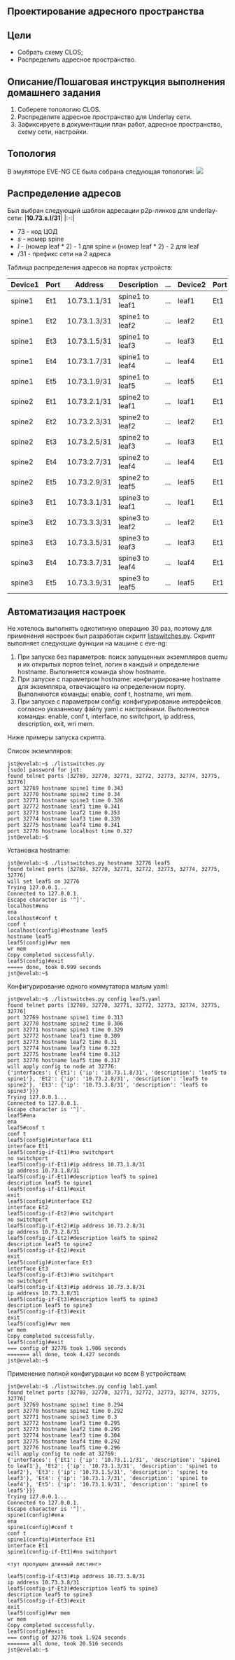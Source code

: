 ## Проектирование адресного пространства

## Цели
 - Собрать схему CLOS;
 - Распределить адресное пространство.

## Описание/Пошаговая инструкция выполнения домашнего задания
1.  Соберете топологию CLOS.
2.  Распределите адресное пространство для Underlay сети.
3.  Зафиксируете в документации план работ, адресное пространство, схему сети, настройки.

## Топология
В эмуляторе EVE-NG CE была собрана следующая топология:
![](lab1-topology.png)

## Распределение адресов
Был выбран следующий шаблон адресации p2p-линков для underlay-сети:
|**10.73.s.l/31**|
|:-:|
 - 73 - код ЦОД 
 - _s_ - номер spine
 - _l_ - (номер leaf * 2) - 1 для spine и (номер leaf * 2) - 2 для leaf
 - /31 - префикс сети на 2 адреса

Таблица распределения адресов на портах устройств:

|Device1|Port|Address|Description|...|Device2|Port|Address|Description|
|--|--|--|--|--|--|--|--|--|
|spine1|Et1|10.73.1.1/31|spine1 to leaf1|...|leaf1|Et1|10.73.1.0/31|leaf1 to spine1|
|spine1|Et2|10.73.1.3/31|spine1 to leaf2|...|leaf2|Et1|10.73.1.2/31|leaf2 to spine1|
|spine1|Et3|10.73.1.5/31|spine1 to leaf3|...|leaf3|Et1|10.73.1.4/31|leaf3 to spine1|
|spine1|Et4|10.73.1.7/31|spine1 to leaf4|...|leaf4|Et1|10.73.1.6/31|leaf4 to spine1|
|spine1|Et5|10.73.1.9/31|spine1 to leaf5|...|leaf5|Et1|10.73.1.8/31|leaf5 to spine1|
|spine2|Et1|10.73.2.1/31|spine2 to leaf1|...|leaf1|Et1|10.73.2.0/31|leaf1 to spine2|
|spine2|Et2|10.73.2.3/31|spine2 to leaf2|...|leaf2|Et1|10.73.2.2/31|leaf2 to spine2|
|spine2|Et3|10.73.2.5/31|spine2 to leaf3|...|leaf3|Et1|10.73.2.4/31|leaf3 to spine2|
|spine2|Et4|10.73.2.7/31|spine2 to leaf4|...|leaf4|Et1|10.73.2.6/31|leaf4 to spine2|
|spine2|Et5|10.73.2.9/31|spine2 to leaf5|...|leaf5|Et1|10.73.2.8/31|leaf5 to spine2|
|spine3|Et1|10.73.3.1/31|spine3 to leaf1|...|leaf1|Et1|10.73.3.0/31|leaf1 to spine3|
|spine3|Et2|10.73.3.3/31|spine3 to leaf2|...|leaf2|Et1|10.73.3.2/31|leaf2 to spine3|
|spine3|Et3|10.73.3.5/31|spine3 to leaf3|...|leaf3|Et1|10.73.3.4/31|leaf3 to spine3|
|spine3|Et4|10.73.3.7/31|spine3 to leaf4|...|leaf4|Et1|10.73.3.6/31|leaf4 to spine3|
|spine3|Et5|10.73.3.9/31|spine3 to leaf5|...|leaf5|Et1|10.73.3.8/31|leaf5 to spine3|

## Автоматизация настроек
Не хотелось выполнять однотипную операцию 30 раз, поэтому для применения настроек был разработан скрипт [listswitches.py](listswitches.py).
Скрипт выполняет следующие функции на машине с eve-ng:
1. При запуске без параметров: поиск запущенных экземпляров quemu и их открытых портов telnet, логин в каждый и определение hostname. Выполняется команда show hostname.
2. При запуске с параметром hostname: конфигурирование hostname для экземпляра, отвечающего на определенном порту. Выполняются команды: enable, conf t, hostname, wri mem.
3. При запуске c параметром config: конфигурирование интерфейсов согласно указанному файлу yaml с настройками. Выполняются команды: enable, conf t, interface, no switchport, ip address, description, exit, wri mem.

Ниже примеры запуска скрипта.

Список экземпляров:

```
jst@evelab:~$ ./listswitches.py
[sudo] password for jst:
found telnet ports [32769, 32770, 32771, 32772, 32773, 32774, 32775, 32776]
port 32769 hostname spine1 time 0.343
port 32770 hostname spine2 time 0.34
port 32771 hostname spine3 time 0.326
port 32772 hostname leaf1 time 0.341
port 32773 hostname leaf2 time 0.353
port 32774 hostname leaf3 time 0.339
port 32775 hostname leaf4 time 0.341
port 32776 hostname localhost time 0.327
jst@evelab:~$
```

Установка hostname:

```
jst@evelab:~$ ./listswitches.py hostname 32776 leaf5
found telnet ports [32769, 32770, 32771, 32772, 32773, 32774, 32775, 32776]
will set leaf5 on 32776
Trying 127.0.0.1...
Connected to 127.0.0.1.
Escape character is '^]'.
localhost#ena
ena
localhost#conf t
conf t
localhost(config)#hostname leaf5
hostname leaf5
leaf5(config)#wr mem
wr mem
Copy completed successfully.
leaf5(config)#exit
===== done, took 0.999 seconds
jst@evelab:~$
```

Конфигурирование одного коммутатора малым yaml:

```
jst@evelab:~$ ./listswitches.py config leaf5.yaml
found telnet ports [32769, 32770, 32771, 32772, 32773, 32774, 32775, 32776]
port 32769 hostname spine1 time 0.313
port 32770 hostname spine2 time 0.306
port 32771 hostname spine3 time 0.329
port 32772 hostname leaf1 time 0.309
port 32773 hostname leaf2 time 0.31
port 32774 hostname leaf3 time 0.323
port 32775 hostname leaf4 time 0.312
port 32776 hostname leaf5 time 0.317
will apply config to node at 32776:
{'interfaces': {'Et1': {'ip': '10.73.1.8/31', 'description': 'leaf5 to spine1'}, 'Et2': {'ip': '10.73.2.8/31', 'description': 'leaf5 to spine2'}, 'Et3': {'ip': '10.73.3.8/31', 'description': 'leaf5 to spine3'}}}
Trying 127.0.0.1...
Connected to 127.0.0.1.
Escape character is '^]'.
leaf5#ena
ena
leaf5#conf t
conf t
leaf5(config)#interface Et1
interface Et1
leaf5(config-if-Et1)#no switchport
no switchport
leaf5(config-if-Et1)#ip address 10.73.1.8/31
ip address 10.73.1.8/31
leaf5(config-if-Et1)#description leaf5 to spine1
description leaf5 to spine1
leaf5(config-if-Et1)#exit
exit
leaf5(config)#interface Et2
interface Et2
leaf5(config-if-Et2)#no switchport
no switchport
leaf5(config-if-Et2)#ip address 10.73.2.8/31
ip address 10.73.2.8/31
leaf5(config-if-Et2)#description leaf5 to spine2
description leaf5 to spine2
leaf5(config-if-Et2)#exit
exit
leaf5(config)#interface Et3
interface Et3
leaf5(config-if-Et3)#no switchport
no switchport
leaf5(config-if-Et3)#ip address 10.73.3.8/31
ip address 10.73.3.8/31
leaf5(config-if-Et3)#description leaf5 to spine3
description leaf5 to spine3
leaf5(config-if-Et3)#exit
exit
leaf5(config)#wr mem
wr mem
Copy completed successfully.
leaf5(config)#exit
=== config of 32776 took 1.906 seconds
======= all done, took 4.427 seconds
jst@evelab:~$
```

Применение полной конфигурации ко всем 8 устройствам:

```
jst@evelab:~$ ./listswitches.py config lab1.yaml
found telnet ports [32769, 32770, 32771, 32772, 32773, 32774, 32775, 32776]
port 32769 hostname spine1 time 0.294
port 32770 hostname spine2 time 0.292
port 32771 hostname spine3 time 0.3
port 32772 hostname leaf1 time 0.295
port 32773 hostname leaf2 time 0.295
port 32774 hostname leaf3 time 0.304
port 32775 hostname leaf4 time 0.292
port 32776 hostname leaf5 time 0.296
will apply config to node at 32769:
{'interfaces': {'Et1': {'ip': '10.73.1.1/31', 'description': 'spine1 to leaf1'}, 'Et2': {'ip': '10.73.1.3/31', 'description': 'spine1 to leaf2'}, 'Et3': {'ip': '10.73.1.5/31', 'description': 'spine1 to leaf3'}, 'Et4': {'ip': '10.73.1.7/31', 'description': 'spine1 to leaf4'}, 'Et5': {'ip': '10.73.1.9/31', 'description': 'spine1 to leaf5'}}}
Trying 127.0.0.1...
Connected to 127.0.0.1.
Escape character is '^]'.
spine1(config)#ena
ena
spine1(config)#conf t
conf t
spine1(config)#interface Et1
interface Et1
spine1(config-if-Et1)#no switchport

<тут пропущен длинный листинг>

leaf5(config-if-Et3)#ip address 10.73.3.8/31
ip address 10.73.3.8/31
leaf5(config-if-Et3)#description leaf5 to spine3
description leaf5 to spine3
leaf5(config-if-Et3)#exit
exit
leaf5(config)#wr mem
wr mem
Copy completed successfully.
leaf5(config)#exit
=== config of 32776 took 1.924 seconds
======= all done, took 20.516 seconds
jst@evelab:~$
```
